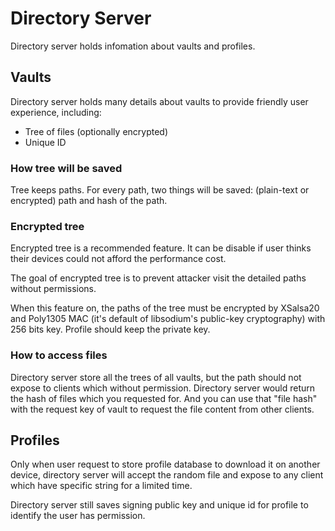 # Directory Server
Directory server holds infomation about vaults and profiles.

## Vaults
Directory server holds many details about vaults to provide friendly user experience, including:

- Tree of files (optionally encrypted)
- Unique ID

### How tree will be saved
Tree keeps paths. For every path, two things will be saved: (plain-text or encrypted) path and hash of the path.

### Encrypted tree
Encrypted tree is a recommended feature. It can be disable if user thinks their devices could not afford the performance cost.

The goal of encrypted tree is to prevent attacker visit the detailed paths without permissions.

When this feature on, the paths of the tree must be encrypted by XSalsa20 and Poly1305 MAC (it's default of libsodium's public-key cryptography) with 256 bits key. Profile should keep the private key.

### How to access files
Directory server store all the trees of all vaults, but the path should not expose to clients which without permission. Directory server would return the hash of files which you requested for. And you can use that "file hash" with the request key of vault to request the file content from other clients.

## Profiles
Only when user request to store profile database to download it on another device, directory server will accept the random file and expose to any client which have specific string for a limited time.

Directory server still saves signing public key and unique id for profile to identify the user has permission.
